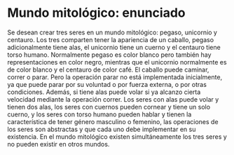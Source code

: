 # Mundo mitológico: enunciado
Se desean crear tres seres en un mundo mitológico: pegaso, unicornio y centauro.
Los tres comparten tener la apariencia de un caballo, pegaso adicionalmente tiene alas, el unicornio tiene un cuerno y el centauro tiene torso humano.
Normalmente pegaso es color blanco pero también hay representaciones en color negro, mientras que el unicornio normalmente es de color blanco y el centauro de color café.
El caballo puede caminar, correr o parar. Pero la operación parar no está implementada inicialmente, ya que puede parar por su voluntad o por fuerza externa, o por otras condiciones.
Además, si tiene alas puede volar si ya alcanzo cierta velocidad mediante la operación correr. Los seres con alas puede volar y tienen dos alas, los seres con cuernos pueden cornear y tiene un solo cuerno, y los seres con torso humano pueden hablar y tienen la característica de tener género masculino o femenino, las operaciones de los seres son abstractas y que cada uno debe implementar en su existencia.
En el mundo mitológico existen simultáneamente los tres seres y no pueden existir en otros mundos. 

